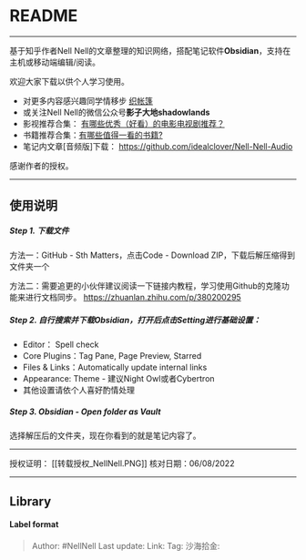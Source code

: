 # README

---

基于知乎作者Nell Nell的文章整理的知识网络，搭配笔记软件**Obsidian**，支持在主机或移动端编辑/阅读。

欢迎大家下载以供个人学习使用。

- 对更多内容感兴趣同学情移步 [织帐篷](https://www.zhihu.com/collection/313814574) 
- 或关注Nell Nell的微信公众号**影子大地shadowlands**
- 影视推荐合集： [有哪些优秀（好看）的电影电视剧推荐？](https://www.zhihu.com/question/343096396/answer/2625826293)
- 书籍推荐合集：[有哪些值得一看的书籍?](https://www.zhihu.com/question/350870144/answer/2625827304)
- 笔记内文章[音频版]下载： https://github.com/idealclover/Nell-Nell-Audio

感谢作者的授权。

---

## 使用说明

##### Step 1. 下载文件

方法一：GitHub - Sth Matters，点击Code - Download ZIP，下载后解压缩得到文件夹一个

方法二：需要追更的小伙伴建议阅读一下链接内教程，学习使用Github的克隆功能来进行文档同步。
https://zhuanlan.zhihu.com/p/380200295


##### Step 2. 自行搜索并下载Obsidian，打开后点击Setting进行基础设置：
 - Editor： Spell check
 - Core Plugins：Tag Pane, Page Preview, Starred
 - Files & Links：Automatically update internal links
 - Appearance: Theme - 建议Night Owl或者Cybertron
 - 其他设置请依个人喜好酌情处理

##### Step 3. Obsidian - Open folder as Vault 
选择解压后的文件夹，现在你看到的就是笔记内容了。

---

授权证明：
[[转载授权_NellNell.PNG]]
核对日期：06/08/2022


---

## Library

#### Label format

> Author: #NellNell
> Last update:
> Link:
> Tag:
> 沙海拾金:
